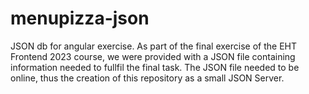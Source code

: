 # menupizza-json
JSON db for angular exercise.
As part of the final exercise of the EHT Frontend 2023 course, we were provided with a JSON file containing information needed to fullfil the final task. The JSON file needed to be online, thus the creation of this repository as a small JSON Server.
